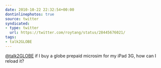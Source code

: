 ```yaml
---
date: 2010-10-22 22:32:54+00:00
dontinlinephotos: true
source: twitter
syndicated:
- type: twitter
  url: https://twitter.com/roytang/status/28445676021/
tags:
- talk2GLOBE
---
```


[@talk2GLOBE](https://twitter.com/talk2GLOBE/) if I buy a globe prepaid microsim for my iPad 3G, how can I reload it?